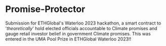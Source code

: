 # Promise-Protector
Submission for ETHGlobal's Waterloo 2023 hackathon, a smart contract to '*theoretically*' hold elected officials accountable to Climate promises and gauge retail investor belief in government Climate promises. This was entered in the UMA Pool Prize in ETHGlobal Waterloo 2023!!
